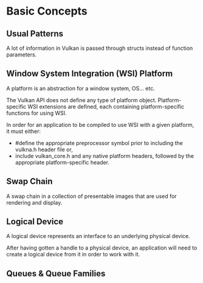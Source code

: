 # Basic Concepts

## Usual Patterns

A lot of information in Vulkan is passed through structs instead of function parameters.

## Window System Integration (WSI) Platform

A platform is an abstraction for a window system, OS... etc.

The Vulkan API does not define any type of platform object. Platform-specific WSI extensions are defined, each containing platform-specific functions for using WSI.

In order for an application to be compiled to use WSI with a given platform, it must either:

- #define the appropriate preprocessor symbol prior to including the vulkna.h header file or,
- include vulkan_core.h and any native platform headers, followed by the appropriate platform-specific header.

## Swap Chain

A swap chain in a collection of presentable images that are used for rendering and display.

## Logical Device

A logical device represents an interface to an underlying physical device.

After having gotten a handle to a physical device, an application will need to create a logical device from it in order to work with it.

## Queues & Queue Families

